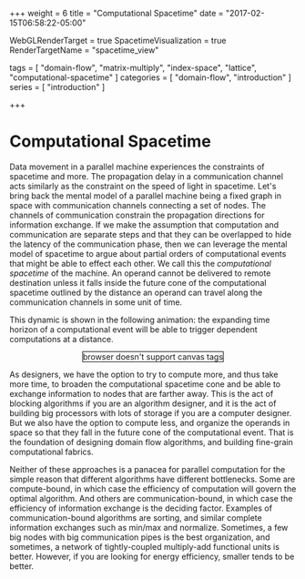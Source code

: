 +++
weight = 6
title = "Computational Spacetime"
date = "2017-02-15T06:58:22-05:00"

WebGLRenderTarget = true
SpacetimeVisualization = true
RenderTargetName = "spacetime_view"

tags = [ "domain-flow", "matrix-multiply", "index-space", "lattice", "computational-spacetime" ]
categories = [ "domain-flow", "introduction" ]
series = [ "introduction" ]

+++

# Computational Spacetime

Data movement in a parallel machine experiences the constraints of spacetime and more. The propagation delay
in a communication channel acts similarly as the constraint on the speed of light in spacetime. Let's bring back
the mental model of a parallel machine being a fixed graph in space with communication channels connecting a set
of nodes. The channels of communication constrain the propagation directions for information exchange. If we make
the assumption that computation and communication are separate steps and that they can be overlapped to hide 
the latency of the communication phase, then we can leverage the mental model of spacetime to argue about 
partial orders of computational events that might be able to effect each other. We call this the
_computational spacetime_ of the machine. An operand cannot be delivered to remote destination unless 
it falls inside the future cone of the computational spacetime outlined by the distance an operand 
can travel along the communication channels in some unit of time.

This dynamic is shown in the following animation: the expanding time horizon of a computational event 
will be able to trigger dependent computations at a distance.

<div id="spacetime_view" style="text-align:center">
    <canvas id="c" width="800" hight="800" style="border:1px solid #000000;">browser doesn't support canvas tags</canvas>
</div>


As designers, we have the option to try to compute more, and thus take more time, to broaden the computational 
spacetime cone and be able to exchange information to nodes that are farther away. 
This is the act of blocking algorithms if you are an algorithm designer,
and it is the act of building big processors with lots of storage if you are a computer designer. But we also
have the option to compute less, and organize the operands in space so that they fall in the future cone of
the computational event. That is the foundation of designing domain flow algorithms, and building fine-grain 
computational fabrics. 

Neither of these approaches is a panacea for parallel computation for the simple reason that different algorithms
have different bottlenecks. Some are compute-bound, in which case the efficiency of computation will govern the
optimal algorithm. And others are communication-bound, in which case the efficiency of information exchange is
the deciding factor. Examples of communication-bound algorithms are sorting, and similar complete information
exchanges such as min/max and normalize. Sometimes, a few big nodes with big communication pipes
is the best organization, and sometimes, a network of tightly-coupled multiply-add functional units is better.
However, if you are looking for energy efficiency, smaller tends to be better.

